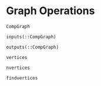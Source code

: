 # Graph Operations

```@docs
CompGraph
```

```@docs
inputs(::CompGraph)
```

```@docs
outputs(::CompGraph)
```


```@docs
vertices
```

```@docs
nvertices
```

```@docs
findvertices
```